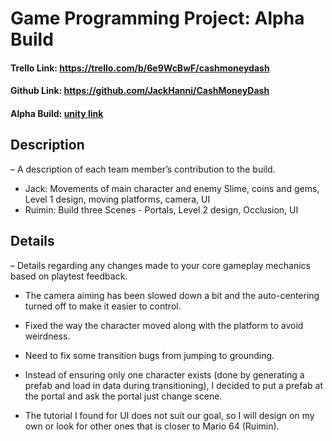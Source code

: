 # Game Programming Project: Alpha Build
#### Trello Link: https://trello.com/b/6e9WcBwF/cashmoneydash 
#### Github Link: https://github.com/JackHanni/CashMoneyDash 
#### Alpha Build: [unity link](https://play.unity.com/mg/other/alphabuild-2)


## Description 
– A description of each team member’s contribution to the build.
* Jack: Movements of main character and enemy Slime, coins and gems, Level 1 design, moving platforms, camera, UI
* Ruimin: Build three Scenes - Portals, Level 2 design, Occlusion, UI

## Details 
– Details regarding any changes made to your core gameplay mechanics based on playtest feedback.

* The camera aiming has been slowed down a bit and the auto-centering turned off to make it easier to control.

* Fixed the way the character moved along with the platform to avoid weirdness.

* Need to fix some transition bugs from jumping to grounding.

* Instead of ensuring only one character exists (done by generating a prefab and load in data during transitioning), I decided to put a prefab at the portal and ask the portal just change scene.

* The tutorial I found for UI does not suit our goal, so I will design on my own or look for other ones that is closer to Mario 64 (Ruimin).
